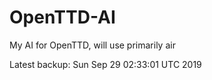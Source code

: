 # OpenTTD-AI
My AI for OpenTTD, will use primarily air

Latest backup: Sun Sep 29 02:33:01 UTC 2019
